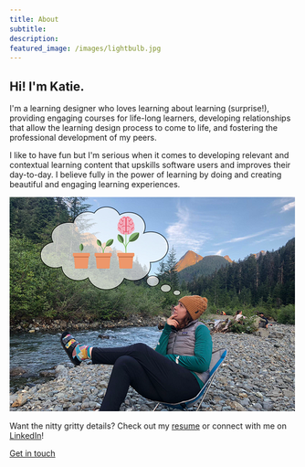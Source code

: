 ```yaml
---
title: About 
subtitle: 
description:
featured_image: /images/lightbulb.jpg
---
```


## Hi! I'm Katie.

I'm a learning designer who loves learning about learning (surprise!), providing engaging courses for life-long learners, developing relationships that allow the learning design process to come to life, and fostering the professional development of my peers. 

I like to have fun but I'm serious when it comes to developing relevant and contextual learning content that upskills software users and improves their day-to-day. I believe fully in the power of learning by doing and creating beautiful and engaging learning experiences.


![This is me](/images/katie-profesh.png)

Want the nitty gritty details? Check out my [resume](https://katieslearnings.com/images/Katie_Cox_Resume.pdf) or connect with me on <a href="https://www.linkedin.com/in/katiecox85/">LinkedIn</a>!

<a href="https://katieslearnings.com/contact" class="button button--large">Get in touch</a>
